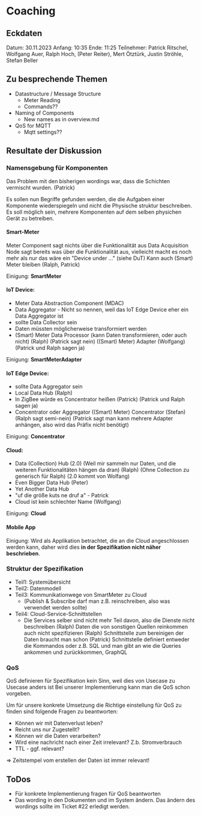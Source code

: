 # Coaching

## Eckdaten

Datum: 30.11.2023
Anfang: 10:35
Ende: 11:25
Teilnehmer: Patrick Ritschel, Wolfgang Auer, Ralph Hoch, (Peter Reiter), Mert Ötztürk, Justin Ströhle, Stefan Beller

## Zu besprechende Themen

- Datastructure / Message Structure
    - Meter Reading
    - Commands??
- Naming of Components
    - New names as in overview.md
- QoS for MQTT
    - Mqtt settings??

## Resultate der Diskussion

### Namensgebung für Komponenten

Das Problem mit den bisherigen wordings war, dass die Schichten vermischt wurden. (Patrick)

Es sollen nun Begriffe gefunden werden, die die Aufgaben einer Komponente wiederspiegeln und nicht die Physische struktur beschreiben. Es soll möglich sein, mehrere Komponenten auf dem selben physichen Gerät zu betreiben.

#### Smart-Meter
Meter Component sagt nichts über die Funktionalität aus
Data Acquisition Node sagt bereits was über die Funktionalität aus, vielleicht macht es noch mehr als nur das
wäre ein "Device under ..." (siehe DuT)
Kann auch (Smart) Meter bleiben (Ralph, Patrick)

Einigung: **SmartMeter**

#### IoT Device:
- Meter Data Abstraction Component (MDAC)
- Data Aggregator - Nicht so nennen, weil das IoT Edge Device eher ein Data Aggregator ist
- sollte Data Collector sein
- Daten müssten möglicherweise transformiert werden
- (Smart) Meter Data Processor (kann Daten transformieren, oder auch nicht) (Ralph) (Patrick sagt nein)
((Smart) Meter) Adapter (Wolfgang) (Patrick und Ralph sagen ja)

Einigung: **SmartMeterAdapter**

#### IoT Edge Device:
- sollte Data Aggregator sein
- Local Data Hub (Ralph)
- In ZigBee würde es Concentrator heißen (Patrick) (Patrick und Ralph sagen ja)
- Concentrator oder Aggregator
((Smart) Meter) Concentrator (Stefan) (Ralph sagt semi-nein) (Patrick sagt man kann mehrere Adapter anhängen, also wird das Präfix nicht benötigt)

Einigung: **Concentrator**

#### Cloud:
- Data (Collection) Hub (2.0) (Weil mir sammeln nur Daten, und die weiteren Funktionalitäten hängen da dran) (Ralph) (Ohne Collection zu generisch für Ralph) (2.0 kommt von Wolfang)
- Even Bigger Data Hub (Peter)
- Yet Another Data Hub
- "uf die größe kuts ne druf a" - Patrick
- Cloud ist kein schlechter Name (Wolfgang)

Einigung: **Cloud**


#### Mobile App

Einigung: Wird als Applikation betrachtet, die an die Cloud angeschlossen werden kann, daher wird dies **in der Spezifikation nicht näher beschrieben**.

### Struktur der Spezifikation

- Teil1: Systemübersicht
- Teil2: Datenmodell
- Teil3: Kommunikationwege von SmartMeter zu Cloud
    - (Publish & Subscribe darf man z.B. reinschreiben, also was verwendet werden sollte)
- Teil4: Cloud-Service-Schnittstellen
    - Die Services selber sind nicht mehr Teil davon, also die Dienste nicht beschreiben (Ralph)
    Daten die von sonstigen Quellen reinkommen auch nicht spezifizieren (Ralph)
    Schnittstelle zum bereinigen der Daten braucht man schon (Patrick)
    Schnittstelle definiert entweder die Kommandos oder z.B. SQL und man gibt an wie die Queries ankommen und zurückkommen, GraphQL


### QoS 

QoS definieren für Spezifikation kein Sinn, weil dies von Usecase zu Usecase anders ist
Bei unserer Implementierung kann man die QoS schon vorgeben.

Um für unsere konkrete Umsetzung die Richtige einstellung für QoS zu finden sind folgende Fragen zu beantworten:
- Können wir mit Datenverlust leben?
- Reicht uns nur Zugestellt? 
- Können wir die Daten verarbeiten?
- Wird eine nachricht nach einer Zeit irrelevant? Z.b. Stromverbrauch
- TTL - ggf. relevant?

=> Zeitstempel vom erstellen der Daten ist immer relevant!

## ToDos

- Für konkrete Implementierung fragen für QoS beantworten
- Das wording in den Dokumenten und im System ändern. Das ändern des wordings sollte im Ticket #22 erledigt werden.
